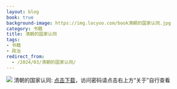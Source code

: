 ```yaml
---
layout: blog
book: true
background-image: https://img.locyoo.com/book清朝的国家认同.jpg
category: 书籍
title: 清朝的国家认同
tags:
- 书籍
- 政治
redirect_from:
  - /2024/03/清朝的国家认同/
---
```

![](https://img.locyoo.com/book清朝的国家认同.jpg)
清朝的国家认同: <a name = "ref1" href="https://url18.ctfile.com/f/50983618-1418307983-7acc31?p=3619">点击下载</a>，访问密码请点击右上方“关于”自行查看
